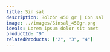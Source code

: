 ```yaml
---
title: Sin sal
description: Bolzón 450 gr | Con sal
image: ../images/Sinsal_450gr.png
ideals: Lorem ipsum dolor sit amet
productId: "9"
relatedProducts: ["2", "3", "4"]
---
```

